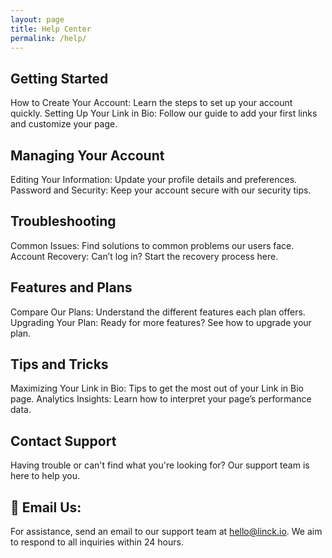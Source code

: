 ```yaml
---
layout: page
title: Help Center
permalink: /help/
---
```


## Getting Started
How to Create Your Account: Learn the steps to set up your account quickly.
Setting Up Your Link in Bio: Follow our guide to add your first links and customize your page.

## Managing Your Account
Editing Your Information: Update your profile details and preferences.
Password and Security: Keep your account secure with our security tips.

## Troubleshooting
Common Issues: Find solutions to common problems our users face.
Account Recovery: Can’t log in? Start the recovery process here.

## Features and Plans
Compare Our Plans: Understand the different features each plan offers.
Upgrading Your Plan: Ready for more features? See how to upgrade your plan.

## Tips and Tricks
Maximizing Your Link in Bio: Tips to get the most out of your Link in Bio page.
Analytics Insights: Learn how to interpret your page’s performance data.

## Contact Support
Having trouble or can't find what you're looking for? Our support team is here to help you.

## 📧 Email Us:
For assistance, send an email to our support team at hello@linck.io. We aim to respond to all inquiries within 24 hours.
